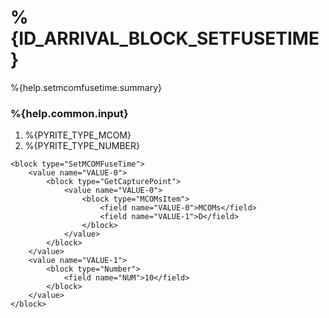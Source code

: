 # %{ID_ARRIVAL_BLOCK_SETFUSETIME}

%{help.setmcomfusetime.summary}

### %{help.common.input}

1.  %{PYRITE_TYPE_MCOM}
2.  %{PYRITE_TYPE_NUMBER}

```
<block type="SetMCOMFuseTime">
    <value name="VALUE-0">
        <block type="GetCapturePoint">
            <value name="VALUE-0">
                <block type="MCOMsItem">
                    <field name="VALUE-0">MCOMs</field>
                    <field name="VALUE-1">D</field>
                </block>
            </value>
        </block>
    </value>
    <value name="VALUE-1">
        <block type="Number">
            <field name="NUM">10</field>
        </block>
    </value>
</block>
```